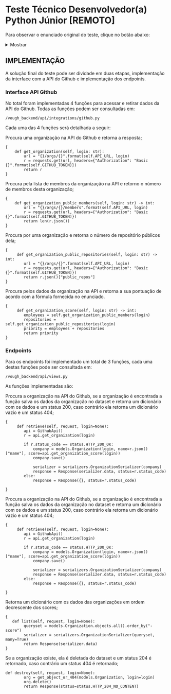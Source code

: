 # Teste Técnico Desenvolvedor(a) Python Júnior [REMOTO]

Para observar o enunciado original do teste, clique no botão abaixo:

<details><summary>Mostrar</summary>
<p>

Neste repositório você encontra o enunciado do teste técnico para a vaga de Desenvolvedor(a) Python Júnior [REMOTO] da [Instruct](https://instruct.com.br/)!
Você provavelmente chegou aqui através da indicação de alguma pessoa da empresa após passar pelas [outras etapas](https://instruct.com.br/trabalhe-com-a-gente/processo-de-selecao/) do processo seletivo. Se este não for o seu caso e mesmo assim você implementar alguma solução para este exercício, ele não será avaliado.

> Você pode usar o problema descrito aqui para exercitar suas habilidades de desenvolvimento, mas a sua solução será avaliada por alguém da Instruct apenas se você estiver no processo seletivo da vaga de Desenvolvedor(a) Python Júnior [REMOTO].

Caso tenha interesse em se candidatar para uma vaga da Instruct, siga as instruções no site: https://instruct.com.br/trabalhe-com-a-gente/

Nessa página você encontra as vagas abertas atualmente e todos os detalhes de nosso processo seletivo. Se você não encontrou uma vaga que pareça adequada, confira a página novamente em um ou dois meses, ela é atualizada com certa frequência.

## PROBLEMA

A companhia de marketing Vough tem trabalhado cada vez mais para empresas de tecnologia que disponibilizam código aberto.

Com o aumento das demandas surgiu a necessidade de rankear seus atuais e potenciais clientes por um nível de prioridade, de modo a dar preferência a projetos de empresas maiores e mais influentes no meio open source.

## SOLUÇÃO

Para auxiliar a Vough, você deve desenvolver uma API que calcula o valor de prioridade de cada cliente e retorna uma lista de clientes ordenandos por prioridade.

Na versão inicial da API, o valor de prioridade é calculado com base em dados encontrados no Github, através da seguinte fórmula:

`prioridade = <quantidade de membros públicos da organização no Github> + <quantidade de repositórios públicos da organização no Github>`

Na raiz deste repositório você encontra uma base para o projeto na pasta `vough_backend`. A API foi desenvolvida em Django/Python e seu dever é completar este projeto com as funcionalidades que estão faltando.

Para isso, foram passados alguns requisitos técnicos:

- Deve utilizar a [API Rest do Github](https://docs.github.com/pt/free-pro-team@latest/rest) para coletar as informações referentes às organizações.

- Deve possuir um endpoint para consultar uma organização específica através do nome (`login`):

```
GET /api/orgs/<login>/
```

Esse endpoint deverá apresentar os dados no seguinte formato:

```
{
    "login": "string",
    "name": "string",
    "score": int
}
```

Onde o `score` é o nível de prioridade da organização.
Em caso de sucesso, o status `200` deverá ser retornado.
Caso a empresa não seja encontrada, deve retornar o status `404`.

- Deve possuir um endpoint para a listagem de todas as organizações já consultadas através da API:

```
GET /api/orgs/
```

Esse endpoint deverá apresentar os dados no seguinte formato:

```
[
  {
    "login": "string",
    "name": "string",
    "score": int
  },
  {
    "login": "string",
    "name": "string",
    "score": int
  },
  ...
]
```

As organizações listadas aqui devem estar ordenadas pela prioridade (`score`), da maior para a menor.

- Deve possuir um endpoint para a remoção de organizações da listagem:

```
DELETE /api/orgs/<login>/
```

Em caso de sucesso, o status `204` deverá ser retornado.
Caso a empresa não seja encontrada, deve retornar o status `404`.

## AVALIAÇÃO

Inicialmente, nós não iremos olhar o seu código. O projeto será testado de forma automatizada e se ele passar nos testes você receberá um e-mail comunicando que irá para a etapa da entrevista técnica.

Portanto, você deve codificar seu projeto em Python e fazer deploy dele usando os recursos disponibilizados no Frees Tiers da [Heroku](https://www.heroku.com/).

Quando você finalizar a implementação, adicione o usuário com o e-mail jobs@instruct.com.br como colaborador do app publicado até o fim do prazo estipulado. A partir disso, conseguimos o endereço em que sua API está publicada e seguimos com os testes automatizados.

Nós executaremos três conjuntos de testes na sua API:

1. Testes básicos (abertos)
2. Testes avançados (fechados)
3. Testes extras (fechados)

Se a API não passar nos testes básicos, faremos mais duas tentativas. Se mesmo assim ela não passar nos testes básicos, nós encerramos os testes.

Se a API passar nos testes básicos e não passar nos testes avançados, faremos mais duas tentativas. Se mesmo assim ela não passar nos testes avançados, nós encerramos os testes.

Se a API passar pelos testes avançados, você já garantiu a sua participação na próxima etapa do processo — mesmo assim vamos executar os testes extras para avaliar mais alguns pontos da sua solução.

Os testes básicos estão disponíveis neste repositório, no arquivo tests-open.js, e é recomendado que você os use durante o desenvolvimento para avaliar se a sua API está correta.

Como explicado acima, você não passará para a próxima etapa se a sua solução não atender a todos os testes desse arquivo. Use as verificações presentes nele para guiar o desenvolvimento da sua solução.

Você pode executar esses testes com o [k6](https://k6.io/). Para instalar o k6 basta [baixar o binário](https://github.com/loadimpact/k6/releases) para o seu sistema operacional (Windows, Linux ou Mac).

E para rodar os testes abertos, especifique a variável de ambiente "API_BASE" com o endereço base da API testada.

Exemplo de aplicação rodando no localhost na porta 8000:
`k6 run -e API_BASE='http://localhost:8000/' tests-open.js`

## RECOMENDAÇÕES

- Use Python >= 3.7
- Siga a PEP-8.
- Use Git.
- [Escreva mensagens claras no Git](https://www.git-tower.com/learn/git/ebook/en/command-line/appendix/best-practices).
- Escreva testes unitários!
- Modele o banco de dados com cautela e procure representar as entidades corretamente.
- Siga as [boas práticas](https://swagger.io/resources/articles/best-practices-in-api-design/) para o desenvolvimento de APIs RESTful.
- Documente sua aplicação:
  - Descreva sua aplicação e os problemas que ela resolve.
  - Dê instruções de como executar os testes e a sua aplicação.
  - Documente os endpoints da API (ex.: Swagger).

</p>
</details>

## IMPLEMENTAÇÃO

A solução final do teste pode ser dividade em duas etapas, implementação da interface com a API do Github e implementação dos endpoints. 

### Interface API Github

No total foram implementadas 4 funções para acessar e retirar dados da API do Github. Todas as funções podem ser consultadas em:

```
/vough_backend/api/integrations/github.py
```

Cada uma das 4 funções será detalhada a seguir:

Procura uma organização na API do Github e retorna a resposta;

```
{
    def get_organization(self, login: str):
        url = "{}/orgs/{}".format(self.API_URL, login)
        r = requests.get(url, headers={"Authorization": "Basic {}".format(self.GITHUB_TOKEN)})
        return r
}
```

Procura pela lista de membros da organização na API e retorno o número de membros desta organização;
```
{
    def get_organization_public_members(self, login: str) -> int:
        url = "{}/orgs/{}/members".format(self.API_URL, login)
        r = requests.get(url, headers={"Authorization": "Basic {}".format(self.GITHUB_TOKEN)})
        return len(r.json())
}
```

Procura por uma organização e retorna o número de repositório públicos dela;
```
{
     def get_organization_public_repositories(self, login: str) -> int:
        url = "{}/orgs/{}".format(self.API_URL, login)
        r = requests.get(url, headers={"Authorization": "Basic {}".format(self.GITHUB_TOKEN)})
        return r.json()["public_repos"]
}
```

Procura pelos dados da organização na API e retorna a sua pontuação de acordo com a fórmula fornecida no enunciado.
```
{
     def get_organization_score(self, login: str) -> int:
        employees = self.get_organization_public_members(login)
        repositories = self.get_organization_public_repositories(login)
        priority = employees + repositories
        return priority
}
```

### Endpoints

Para os endpoints foi implementado um total de 3 funções, cada uma destas funções pode ser consultada em:
```
/vough_backend/api/views.py
```

As funções implementadas são:

Procura a organização na API do Github, se a organização é encontrada a função salva os dados da organização no dataset e retorna um dicionário com os dados e um status 200, caso contrário ela retorna um dicionário vazio e um status 404;
```
{
     def retrieve(self, request, login=None):
        api = GithubApi()
        r = api.get_organization(login)

        if r.status_code == status.HTTP_200_OK:
            company = models.Organization(login, name=r.json()["name"], score=api.get_organization_score(login))
            company.save()

            serializer = serializers.OrganizationSerializer(company)
            response = Response(serializer.data, status=r.status_code)
        else:
            response = Response({}, status=r.status_code)

}
```

Procura a organização na API do Github, se a organização é encontrada a função salva os dados da organização no dataset e retorna um dicionário com os dados e um status 200, caso contrário ela retorna um dicionário vazio e um status 404;
```
{
     def retrieve(self, request, login=None):
        api = GithubApi()
        r = api.get_organization(login)

        if r.status_code == status.HTTP_200_OK:
            company = models.Organization(login, name=r.json()["name"], score=api.get_organization_score(login))
            company.save()

            serializer = serializers.OrganizationSerializer(company)
            response = Response(serializer.data, status=r.status_code)
        else:
            response = Response({}, status=r.status_code)

}
```

Retorna um dicionário com os dados das organizações em ordem decrescente dos scores;
```
{
   def list(self, request, login=None):
        queryset = models.Organization.objects.all().order_by("-score")
        serializer = serializers.OrganizationSerializer(queryset, many=True)
        return Response(serializer.data) 
}
```

Se a organização existe, ela é deletada do dataset e um status 204 é retornado, caso contrário um status 404 é retornado;
```
def destroy(self, request, login=None):
        org = get_object_or_404(models.Organization, login=login)
        org.delete()
        return Response(status=status.HTTP_204_NO_CONTENT)
```
